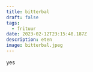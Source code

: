 ```yaml
---
title: bitterbal
draft: false
tags:
  - frituur
date: 2023-02-12T23:15:40.187Z
description: eten
image: bitterbal.jpeg
---
```

y﻿es